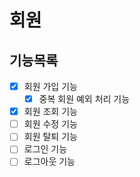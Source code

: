 # 회원

## 기능목록
- [x] 회원 가입 기능
  - [x] 중복 회원 예외 처리 기능
- [x] 회원 조회 기능
- [ ] 회원 수정 기능
- [ ] 회원 탈퇴 기능
- [ ] 로그인 기능
- [ ] 로그아웃 기능